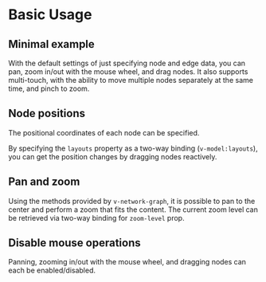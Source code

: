 # Basic Usage

## Minimal example

With the default settings of just specifying node and edge data,
you can pan, zoom in/out with the mouse wheel, and drag nodes.
It also supports multi-touch, with the ability to move multiple
nodes separately at the same time, and pinch to zoom.

<demo-tabs :demo-height="250">
<template v-slot:demo>
  <BasicMinimal />
</template>
<template v-slot:source>

  <<< @/.vitepress/components/basic/Minimal.vue

</template>
</demo-tabs>

## Node positions

The positional coordinates of each node can be specified.

<demo-tabs :demo-height="250">
<template v-slot:demo>
  <SetLayouts />
</template>
<template v-slot:source>

  <<< @/.vitepress/components/basic/SetLayouts.vue{5,25-32}

</template>
</demo-tabs>

By specifying the `layouts` property as a two-way binding (`v-model:layouts`),
you can get the position changes by dragging nodes reactively.

<demo-tabs message="When you drag a node, the new position will be reflected in the layouts prop.">
<template v-slot:demo>
  <SetLayoutsReactive />
</template>
<template v-slot:source>

  <<< @/.vitepress/components/basic/SetLayoutsReactive.vue{3,26-33}

</template>
</demo-tabs>

## Pan and zoom

Using the methods provided by `v-network-graph`, it is possible to pan
to the center and perform a zoom that fits the content.
The current zoom level can be retrieved via two-way binding for
`zoom-level` prop.

<demo-tabs>
<template v-slot:demo>
  <PanZoom />
</template>
<template v-slot:source>

  <<< @/.vitepress/components/basic/PanZoom.vue

</template>
</demo-tabs>


## Disable mouse operations

Panning, zooming in/out with the mouse wheel, and dragging nodes can
each be enabled/disabled.

<demo-tabs>
<template v-slot:demo>
  <DisablePanZoom />
</template>
<template v-slot:source>

  <<< @/.vitepress/components/basic/DisablePanZoom.vue{12,41-49}

</template>
</demo-tabs>


<script setup>
import BasicMinimal from '../.vitepress/components/basic/Minimal.vue'
import SetLayouts from '../.vitepress/components/basic/SetLayouts.vue'
import SetLayoutsReactive from '../.vitepress/components/basic/SetLayoutsReactive.vue'
import PanZoom from '../.vitepress/components/basic/PanZoom.vue'
import DisablePanZoom from '../.vitepress/components/basic/DisablePanZoom.vue'
</script>

